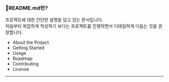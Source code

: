 ### 📌README.md란?
프로젝트에 대한 간단한 설명을 담고 있는 문서입니다.  
처음부터 복잡하게 작성하기 보다는 프로젝트를 진행하면서 디테일하게 다듬는 것을 권장합니다.   

* About the Project
* Getting Started
* Usage
* Roadmap
* Contributing
* License

---
